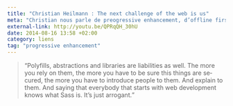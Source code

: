 ```yaml
---
title: "Christian Heilmann : The next challenge of the web is us"
meta: "Christian nous parle de preogressive enhancement, d’offline first, de web components, qu’il est temps d’être positif et d’avancer"
external-link: http://youtu.be/QPRqQH_30hU
date: 2014-08-16 13:58 +02:00
category: liens
tag: "progressive enhancement"
---
```


<blockquote>
<p><q cite="http://youtu.be/QPRqQH_30hU" lang="en">Polyfills, abstractions and libraries are liabilities as well. The more you rely on them, the more you have to be sure this things are secured, the more you have to introduce people to them. And explain to them. And saying that everybody that starts with web development knows what Sass is. It’s just arrogant.</q></p>
</blockquote>
